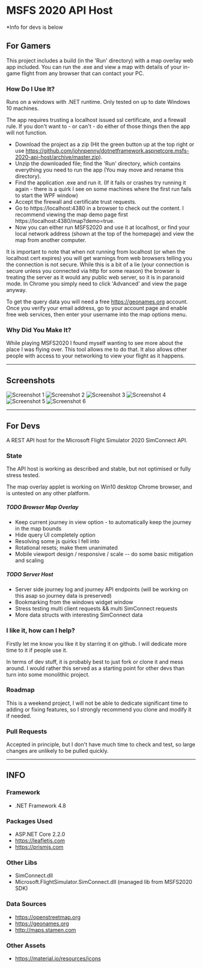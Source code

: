 # MSFS 2020 API Host
*Info for devs is below

## For Gamers
This project includes a build (in the 'Run' directory) with a map overlay web app included. You can run the .exe and view a map with details of your in-game flight from any browser that can contact your PC.

### How Do I Use It?

Runs on a windows with .NET runtime. Only tested on up to date Windows 10 machines.

The app requires trusting a localhost issued ssl certificate, and a firewall rule. If you don't want to - or can't - do either of those things then the app will not function.

* Download the project as a zip (Hit the green button up at the top right or use https://github.com/johnpenny/dotnetframework.aspnetcore.msfs-2020-api-host/archive/master.zip).
* Unzip the downloaded file; find the 'Run' directory, which contains everything you need to run the app (You may move and rename this directory).
* Find the application .exe and run it. (If it fails or crashes try running it again - there is a quirk I see on some machines where the first run fails to start the WPF window)
* Accept the firewall and certificate trust requests.
* Go to https://localhost:4380 in a browser to check out the content. I recommend viewing the map demo page first https://localhost:4380/map?demo=true.
* Now you can either run MSFS2020 and use it at localhost, or find your local network address (shown at the top of the homepage) and view the map from another computer.

It is important to note that when not running from localhost (or when the localhost cert expires) you will get warnings from web browsers telling you the connection is not secure.
While this is a bit of a lie (your connection is secure unless you connected via http for some reason) the browser is treating the server as it would any public web server, so it is in paranoid mode.
In Chrome you simply need to click 'Advanced' and view the page anyway.

To get the query data you will need a free https://geonames.org account. Once you verify your email address, go to your account page and enable free web services, then enter your username into the map options menu.

### Why Did You Make It?
While playing MSFS2020 I found myself wanting to see more about the place I was flying over. This tool allows me to do that.
It also allows other people with access to your networking to view your flight as it happens.

---

## Screenshots

![Screenshot 1](../promo/Promo/Screenshots/1.png?raw=true)
![Screenshot 2](../promo/Promo/Screenshots/2.png?raw=true)
![Screenshot 3](../promo/Promo/Screenshots/3.png?raw=true)
![Screenshot 4](../promo/Promo/Screenshots/4.png?raw=true)
![Screenshot 5](../promo/Promo/Screenshots/5.png?raw=true)
![Screenshot 6](../promo/Promo/Screenshots/6.png?raw=true)

---

## For Devs
A REST API host for the Microsoft Flight Simulator 2020 SimConnect API.

### State
The API host is working as described and stable, but not optimised or fully stress tested.

The map overlay applet is working on Win10 desktop Chrome browser, and is untested on any other platform.

##### TODO Browser Map Overlay
* Keep current journey in view option - to automatically keep the journey in the map bounds
* Hide query UI completely option
* Resolving some js quirks I fell into
* Rotational resets; make them unanimated
* Mobile viewport design / responsive / scale -- do some basic mitigation and scaling

##### TODO Server Host
* Server side journey log and journey API endpoints (will be working on this asap so journey data is preserved)
* Bookmarking from the windows widget window
* Stress testing multi client requests && multi SimConnect requests
* More data structs with interesting SimConnect data

### I like it, how can I help?
Firstly let me know you like it by starring it on github. I will dedicate more time to it if people use it. 

In terms of dev stuff, it is probably best to just fork or clone it and mess around. I would rather this served as a starting point for other devs than turn into some monolithic project.

### Roadmap
This is a weekend project, I will not be able to dedicate significant time to adding or fixing features, so I strongly recommend you clone and modify it if needed.

### Pull Requests
Accepted in principle, but I don't have much time to check and test, so large changes are unlikely to be pulled quickly.

---

## INFO

### Framework
* .NET Framework 4.8

### Packages Used
* ASP.NET Core 2.2.0
* https://leafletjs.com
* https://prismjs.com

### Other Libs
* SimConnect.dll
* Microsoft.FlightSimulator.SimConnect.dll (managed lib from MSFS2020 SDK)

### Data Sources
* https://openstreetmap.org
* https://geonames.org
* http://maps.stamen.com

### Other Assets
* https://material.io/resources/icons
